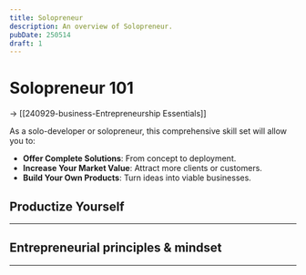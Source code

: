 ```yaml
---
title: Solopreneur
description: An overview of Solopreneur.
pubDate: 250514
draft: 1
---
```


# Solopreneur 101

-> [[240929-business-Entrepreneurship Essentials]]

As a solo-developer or solopreneur, this comprehensive skill set will allow you to:

- **Offer Complete Solutions**: From concept to deployment.
- **Increase Your Market Value**: Attract more clients or customers.
- **Build Your Own Products**: Turn ideas into viable businesses.



## Productize Yourself



---

## Entrepreneurial principles & mindset 


---
